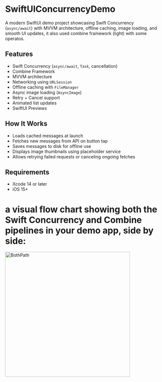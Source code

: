 # SwiftUIConcurrencyDemo

A modern SwiftUI demo project showcasing Swift Concurrency (`async/await`) with MVVM architecture, offline caching, image loading, and smooth UI updates, it also used combine framework (light) with some operatos.

## Features

- Swift Concurrency (`async/await`, `Task`, cancellation)
- Combine Framework 
- MVVM architecture
- Networking using `URLSession`
- Offline caching with `FileManager`
- Async image loading (`AsyncImage`)
- Retry + Cancel support
- Animated list updates
- SwiftUI Previews

## How It Works

- Loads cached messages at launch
- Fetches new messages from API on button tap
- Saves messages to disk for offline use
- Displays image thumbnails using placeholder service
- Allows retrying failed requests or canceling ongoing fetches

## Requirements

- Xcode 14 or later
- iOS 15+

# a visual flow chart showing both the Swift Concurrency and Combine pipelines in your demo app, side by side:

<img width="404" alt="BothPath" src="https://github.com/user-attachments/assets/15aa7b50-4866-4ff4-afbe-6c57cba7a819" />

